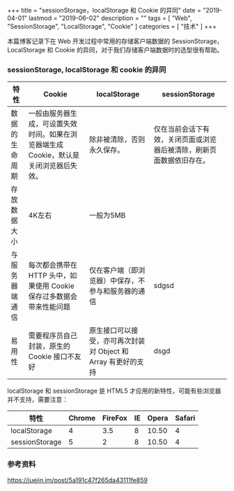 +++
title = "sessionStorage，localStorage 和 Cookie 的异同"
date = "2019-04-01"
lastmod = "2019-06-02"
description = ""
tags = [
    "Web",
    "SessionStorage",
    "LocalStorage",
    "Cookie"
]
categories = [
    "技术"
]
+++

本篇博客记录下在 Web 开发过程中常用的存储客户端数据的 SessionStorage，LocalStorage 和 Cookie 的异同，对于我们存储客户端数据时的选型很有帮助。

<!--more-->

### sessionStorage, localStorage 和 cookie 的异同 

特性 | Cookie | localStorage | sessionStorage
---|---|---|---
数据的生命周期 | 一般由服务器生成，可设置失效时间。如果在浏览器端生成 Cookie，默认是关闭浏览器后失效。| 除非被清除，否则永久保存。 | 仅在当前会话下有效，关闭页面或浏览器后被清除，刷新页面数据依旧存在。
存放数据大小  | 4K左右   |   一般为5MB |
与服务器端通信  | 每次都会携带在 HTTP 头中，如果使用 Cookie 保存过多数据会带来性能问题 | 仅在客户端（即浏览器）中保存，不参与和服务器的通信  | sdgsd
易用性  | 需要程序员自己封装，原生的 Cookie 接口不友好 | 原生接口可以接受，亦可再次封装对 Object 和 Array 有更好的支持  | dsgd

localStorage 和 sessionStorage 是 HTML5 才应用的新特性，可能有些浏览器并不支持，需要注意：

 特性         | Chrome | FireFox | IE  | Opera | Safari 
 ---          | ---    | ---     | --- | --- | --- 
 localStorage | 4      | 3.5     | 8   | 10.50 | 4      
 sessionStorage | 5  |     2   |   8  |   10.50   |   4     


### 参考资料

https://juejin.im/post/5a191c47f265da43111fe859


